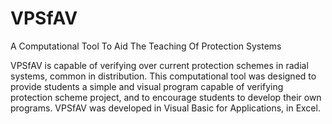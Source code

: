 # VPSfAV
A Computational Tool To Aid The Teaching Of Protection Systems


VPSfAV is capable of verifying over current protection schemes in radial systems, common in distribution. This computational tool was
designed to provide students a simple and visual program capable of verifying protection scheme project, and to encourage students 
to develop their own programs. VPSfAV was developed in Visual Basic for Applications, in Excel.
